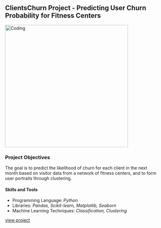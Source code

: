 <h2>ClientsChurn Project - Predicting User Churn Probability for Fitness Centers</h2>

<img width="400" alt="Coding" src="https://repository-images.githubusercontent.com/824757290/26fa35ee-39a9-4f18-a437-516120947d5a">

<h3>Project Objectives</h3>
<p>The goal is to predict the likelihood of churn for each client in the next month based on visitor data from a network of fitness centers, and to form user portraits through clustering.</p>

<h4>Skills and Tools</h4>
<ul>
    <li>Programming Language: <i>Python</i></li>
    <li>Libraries: <i>Pandas, Scikit-learn, Matplotlib, Seaborn</i></li>
    <li>Machine Learning Techniques: <i>Classification, Clustering</i></li>
</ul>

[view project](https://nbviewer.org/github/shdrn2402/ClientsChurn/blob/main/ClientsChurn.ipynb)
